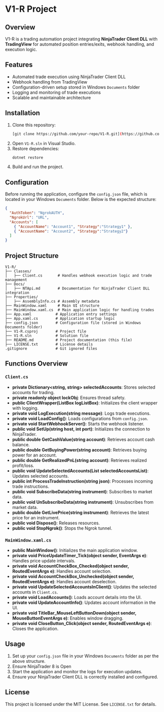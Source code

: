 ﻿# V1-R Project

## Overview
V1-R is a trading automation project integrating **NinjaTrader Client DLL** with **TradingView** for automated position entries/exits, webhook handling, and execution logic.
## Features
- Automated trade execution using NinjaTrader Client DLL
- Webhook handling from TradingView
- Configuration-driven setup stored in Windows `Documents` folder
- Logging and monitoring of trade executions
- Scalable and maintainable architecture

## Installation
1. Clone this repository:
   ```sh
   [git clone https://github.com/your-repo/V1-R.git](https://github.com/0-src/V1-R.git)
   ```
2. Open `V1-R.sln` in Visual Studio.
3. Restore dependencies:
   ```sh
   dotnet restore
   ```
4. Build and run the project.

## Configuration
Before running the application, configure the `config.json` file, which is located in your Windows `Documents` folder. Below is the expected structure:

```json
{
  "AuthToken": "NgrokAUTH", 
  "NgrokUrl": "URL", 
  "Accounts": [
    { "AccountName": "Account1", "Strategy":"Strategy1" }, 
    { "AccountName": "Account2", "Strategy":"Strategy2"} 
  ]
}
```

## Project Structure
```
V1-R/
├── Classes/
│   ├── Client.cs       # Handles webhook execution logic and trade management
├── Docs/
│   ├── NTApi.md        # Documentation for NinjaTrader Client DLL integration
├── Properties/
│   ├── AssemblyInfo.cs # Assembly metadata
├── MainWindow.xaml     # Main UI structure
├── MainWindow.xaml.cs  # Main application logic for handling trades
├── App.xaml           # Application entry settings
├── App.xaml.cs        # Application startup logic
├── config.json        # Configuration file (stored in Windows Documents folder)
├── V1-R.csproj        # Project file
├── V1-R.sln           # Solution file
├── README.md          # Project documentation (this file)
├── LICENSE.txt        # License details
.gitignore             # Git ignored files
```

## Functions Overview
### `Client.cs`
- **private Dictionary<string, string> selectedAccounts**: Stores selected accounts for trading.
- **private readonly object lockObj**: Ensures thread safety.
- **public ClientWrapper(ListBox logListBox)**: Initializes the client wrapper with logging.
- **private void LogExecution(string message)**: Logs trade executions.
- **private void LoadConfig()**: Loads configurations from `config.json`.
- **private void StartWebhookServer()**: Starts the webhook listener.
- **public void SetUp(string host, int port)**: Initializes the connection to NinjaTrader.
- **public double GetCashValue(string account)**: Retrieves account cash balance.
- **public double GetBuyingPower(string account)**: Retrieves buying power for an account.
- **public double GetRealizedPnL(string account)**: Retrieves realized profit/loss.
- **public void UpdateSelectedAccounts(List<Account> selectedAccountsList)**: Updates selected accounts.
- **public int ProcessTradeInstruction(string json)**: Processes incoming trade instructions.
- **public void SubscribeData(string instrument)**: Subscribes to market data.
- **public void UnSubscribeData(string instrument)**: Unsubscribes from market data.
- **public double GetLivePrice(string instrument)**: Retrieves the latest price for an instrument.
- **public void Dispose()**: Releases resources.
- **public void StopNgrok()**: Stops the Ngrok tunnel.

### `MainWindow.xaml.cs`
- **public MainWindow()**: Initializes the main application window.
- **private void PriceUpdateTimer_Tick(object sender, EventArgs e)**: Handles price update intervals.
- **private void AccountCheckBox_Checked(object sender, RoutedEventArgs e)**: Handles account selection.
- **private void AccountCheckBox_Unchecked(object sender, RoutedEventArgs e)**: Handles account deselection.
- **private void UpdateSelectedAccountsInClient()**: Updates the selected accounts in `Client.cs`.
- **private void LoadAccounts()**: Loads account details into the UI.
- **private void UpdateAccountInfo()**: Updates account information in the UI.
- **private void TitleBar_MouseLeftButtonDown(object sender, MouseButtonEventArgs e)**: Enables window dragging.
- **private void CloseButton_Click(object sender, RoutedEventArgs e)**: Closes the application.

## Usage
1. Set up your `config.json` file in your Windows `Documents` folder as per the above structure.
2. Ensure NinjaTrader 8 is Open 
3. Start the application and monitor the logs for execution updates.
4. Ensure your NinjaTrader Client DLL is correctly installed and configured.


## License
This project is licensed under the MIT License. See `LICENSE.txt` for details.

